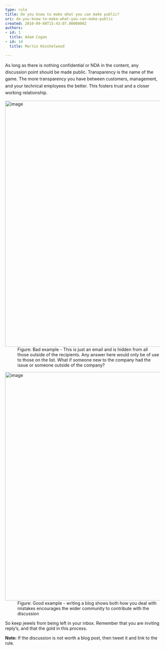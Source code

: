 ```yaml
---
type: rule
title: Do you know to make what you can make public?
uri: do-you-know-to-make-what-you-can-make-public
created: 2010-09-08T15:43:07.0000000Z
authors:
- id: 1
  title: Adam Cogan
- id: 14
  title: Martin Hinshelwood

---
```




<span class='intro'> ​​<span style="line-height&#58;1.6;">As long as there is nothing confidential or NDA in the content, any discussion point should be made public. Transparency is the name of the game. The more transparency you have between customers, management, and your technical employees the better. This fosters trust and a closer working relationship.</span>​​<br> </span>

<dl class="badImage"><dt> <img alt="image" src="/PublishingImages/RulesBloggingPublicBad.jpg" style="width&#58;800px;" /> </dt><dd>Figure&#58; Bad example - This is just an email and is hidden from all those outside of the recipients. Any answer here would only be of use to those on the list. What if someone new to the company had the issue​&#160;or someone outside of the company? </dd></dl><dl class="goodImage"><dt><img alt="image" src="/PublishingImages/RulesBloggingPublicGood.jpg" style="width&#58;743px;" /></dt><dd>Figure&#58; Good example - writing a blog shows both how you deal with mistakes encourages the wider community to contribute with&#160;the discussion</dd></dl><p>So keep jewels from being left in your inbox. Remember that you are inviting reply’s, and that the gold in this process.</p><p><b>Note&#58;</b> If the discussion is not worth a blog post, then tweet it and link to the rule.<br></p>


